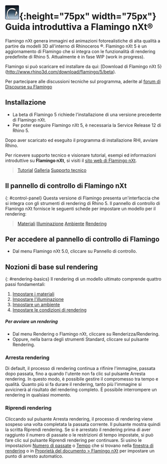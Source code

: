 ---
---


# ![images/flamingotab.svg](images/flamingotab.svg){:height="75px" width="75px"} Guida introduttiva a Flamingo nXt®
Flamingo nXt genera immagini ed animazioni fotorealistiche di alta qualità a partire da modelli 3D all'interno di Rhinoceros ®. Flamingo nXt 5 è un aggiornamento di Flamingo che si integra con le funzionalità di rendering predefinite di Rhino 5. Attualmente è in fase WIP (work in progress).

Flamingo si può scaricare ed installare da qui: [Download di Flamingo nXt 5}(http://www.rhino3d.com/download/flamingo/5/beta).

Per partecipare alle discussioni tecniche sul programma, aderite al [forum di Discourse su Flamingo](http://discourse.mcneel.com/c/rendering/flamingo)

## Installazione

* La beta di Flamingo 5 richiede l'installazione di una versione precedente di Flamingo nXt.
* Per poter eseguire Flamingo nXt 5, è necessaria la Service Release 12 di Rhino 5.

Dopo aver scaricato ed eseguito il programma di installazione RHI, avviare Rhino.

Per ricevere supporto tecnico e visionare tutorial, esempi ed informazioni introduttive su **Flamingo nXt**, si visiti il [sito web di Flamingo nXt](http://nxt.flamingo3d.com/).

> [Tutorial](http://nxt.flamingo3d.com/page/tutorial-e-documentazione)
> [Galleria](http://nxt.flamingo3d.com/photo)
> [Supporto tecnico](http://nxt.flamingo3d.com/forum)

## Il pannello di controllo di Flamingo nXt
{: #control-panel}
Questa versione di Flamingo presenta un'interfaccia che si integra con gli strumenti di rendering di Rhino 5. Il pannello di controllo di Flamingo nXt fornisce le seguenti schede per impostare un modello per il rendering:

> [Materiali](materials-tab.html)
> [Illuminazione](lighting-tab.html)
> [Ambiente](environment-tab.html)
> [Rendering](render-tab.html)

## Per accedere al pannello di controllo di Flamingo
* Dal menu Flamingo nXt 5.0, cliccare su Pannello di controllo.

## Nozioni di base sul rendering
{: #rendering-basics}
Il rendering di un modello ultimato comprende quattro passi fondamentali:

 1. [Impostare i materiali](material-editor.html)
 1. [Impostare l'illuminazione](lighting-tab.html)
 1. [Impostare un ambiente](environment-tab.html)
 1. [Impostare le condizioni di rendering](render-tab.html)

##### Per avviare un rendering
* Dal menu Rendering o Flamingo nXt, cliccare su Renderizza/Rendering.
* Oppure, nella barra degli strumenti Standard, cliccare sul pulsante Rendering.

### Arresta rendering
Di default, il processo di rendering continua a rifinire l'immagine, passata dopo passata, fino a quando l'utente non fa clic sul pulsante Arresta rendering. In questo modo, è possibile gestire il compromesso tra tempo e qualità. Quanto più si fa durare il rendering, tanto più l'immagine si avvicinerà al risultato del rendering completo. È possibile interrompere un rendering in qualsiasi momento.

###  Riprendi rendering
Cliccando sul pulsante Arresta rendering, il processo di rendering viene sospeso una volta completata la passata corrente.
Il pulsante mostra quindi la scritta Riprendi rendering. Se si è arrestato il rendering prima di aver raggiunto il numero di passate o le restrizioni di tempo impostate, si può fare clic sul pulsante Riprendi rendering per continuare.
Si usino le impostazioni [Numero di passate](render-window.html#number-of-passes) o [Tempo](render-window.html#time) che si trovano nella [finestra di rendering](render-window.html) o in [Proprietà del documento > Flamingo nXt](documentproperties-flamingo.html) per impostare un punto di arresto automatico.